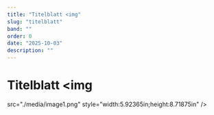 ```yaml
---
title: "Titelblatt <img"
slug: "titelblatt"
band: ""
order: 0
date: "2025-10-03"
description: ""
---
```


# Titelblatt <img
src="./media/image1.png"
style="width:5.92365in;height:8.71875in" />

